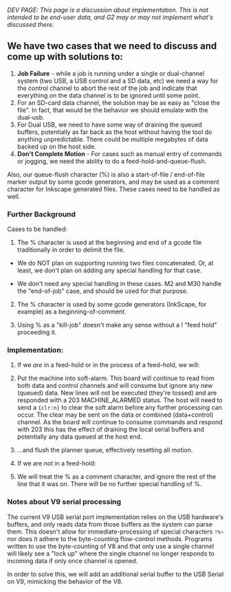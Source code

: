 _DEV PAGE: This page is a discussion about implementation._
_This is not intended to be end-user data, and G2 may or may not implement what's discussed there._

## We have two cases that we need to discuss and come up with solutions to:

1. **Job Failure** - while  a job is running under a single or dual-channel system (two USB, a USB control and a SD data, etc) we need a way for the control channel to abort the rest of the job and indicate that everything on the data channel is to be ignored until some point.
  1. For an SD-card data channel, the solution may be as easy as "close the file". In fact, that would be the behavior we should emulate with the dual-usb.
  1. For Dual USB, we need to have some way of draining the queued buffers, potentially as far back as the host without having the tool do anything unpredictable. There could be multiple megabytes of data backed up on the host side.
1. **Don't Complete Motion** - For cases such as manual entry of commands or jogging, we need the ability to do a feed-hold-and-queue-flush.

Also, our queue-flush character (%) is also a start-of-file / end-of-file marker output by some gcode generators, and may be used as a comment character for Inkscape generated files. These cases need to be handled as well.

### Further Background

Cases to be handled:

1. The % character is used at the beginning and end of a gcode file traditionally in order to delimit the file.

  * We do NOT plan on supporting running two files concatenated. Or, at least, we don't plan on adding any special handling for that case.

  * We don't need any special handling in these cases. M2 and M30 handle the "end-of-job" case, and should be used for that purpose.

2. The % character is used by some gcode generators (InkScape, for example) as a beginning-of-comment.

3. Using % as a "kill-job" doesn't make any sense without a ! "feed hold" proceeding it.

### Implementation:

1. If we *are* in a feed-hold or in the process of a feed-hold, we will:

  1. Put the machine into soft-alarm. This board will continue to read from both data and control channels and will consume but ignore any new (queued) data. New lines will not be executed (they're tossed) and are responded with a 203 MACHINE_ALARMED status. The host will need to send a `{clr:n}` to clear the soft alarm before any further processing can occur. The clear may be sent on the data or combined (data+control) channel. As the board will continue to consume commands and respond with 203 this has the effect of draining the local serial buffers and potentially any data queued at the host end.

  1. ...and flush the planner queue, effectively resetting all motion.


2. If we are *not* in a feed-hold:

  1. We will treat the % as a comment character, and ignore the rest of the line that it was on. There will be no further special handling of %.

### Notes about V9 serial processing

The current V9 USB serial port implementation relies on the USB hardware's buffers, and only reads data from those buffers as the system can parse them. This doesn't allow for immediate-processing of special characters `!%~` nor does it adhere to the byte-counting flow-control methods. Programs written to use the byte-counting of V8 and that only use a single channel will likely see a "lock up" where the single channel no longer responds to incoming data if only once channel is opened.

In order to solve this, we will add an additional serial buffer to the USB Serial on V9, mimicking the behavior of the V8.
